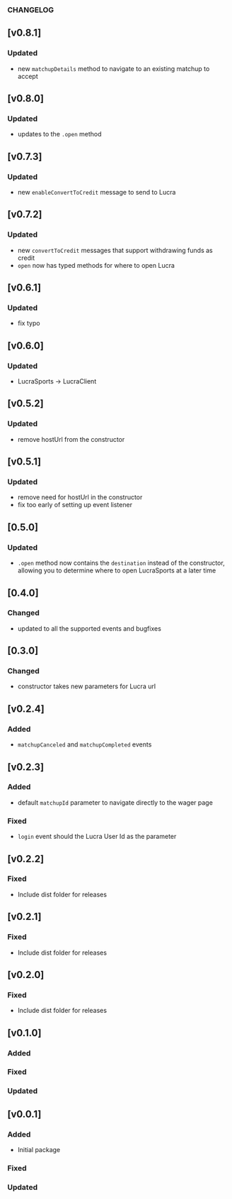 ### CHANGELOG

## [v0.8.1]

### Updated

- new `matchupDetails` method to navigate to an existing matchup to accept

## [v0.8.0]

### Updated

- updates to the `.open` method

## [v0.7.3]

### Updated

- new `enableConvertToCredit` message to send to Lucra

## [v0.7.2]

### Updated

- new `convertToCredit` messages that support withdrawing funds as credit
- `open` now has typed methods for where to open Lucra

## [v0.6.1]

### Updated

- fix typo

## [v0.6.0]

### Updated

- LucraSports -> LucraClient

## [v0.5.2]

### Updated

- remove hostUrl from the constructor

## [v0.5.1]

### Updated

- remove need for hostUrl in the constructor
- fix too early of setting up event listener

## [0.5.0]

### Updated

- `.open` method now contains the `destination` instead of the constructor, allowing you to determine where to open LucraSports at a later time

## [0.4.0]

### Changed

- updated to all the supported events and bugfixes

## [0.3.0]

### Changed

- constructor takes new parameters for Lucra url

## [v0.2.4]

### Added

- `matchupCanceled` and `matchupCompleted` events

## [v0.2.3]

### Added

- default `matchupId` parameter to navigate directly to the wager page

### Fixed

- `login` event should the Lucra User Id as the parameter

## [v0.2.2]

### Fixed

- Include dist folder for releases

## [v0.2.1]

### Fixed

- Include dist folder for releases

## [v0.2.0]

### Fixed

- Include dist folder for releases

## [v0.1.0]

### Added

### Fixed

### Updated

## [v0.0.1]

### Added

- Initial package

### Fixed

### Updated
